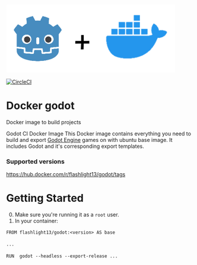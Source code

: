 ![image](https://github.com/FlashLight13/DockerGodot/blob/main/logo/landscape.png?raw=true)

[![CircleCI](https://dl.circleci.com/status-badge/img/gh/FlashLight13/DockerGodot/tree/main.svg?style=svg)](https://dl.circleci.com/status-badge/redirect/gh/FlashLight13/DockerGodot/tree/main)

# Docker godot
Docker image to build  projects

Godot CI Docker Image
This Docker image contains everything you need to build and export [Godot Engine](https://godotengine.org/) games on with ubuntu base image. It includes Godot and it's corresponding export templates.

### Supported versions
https://hub.docker.com/r/flashlight13/godot/tags

# Getting Started

0) Make sure you're running it as a `root` user.
1) In your container:
```
FROM flashlight13/godot:<version> AS base

...

RUN  godot --headless --export-release ...
```
